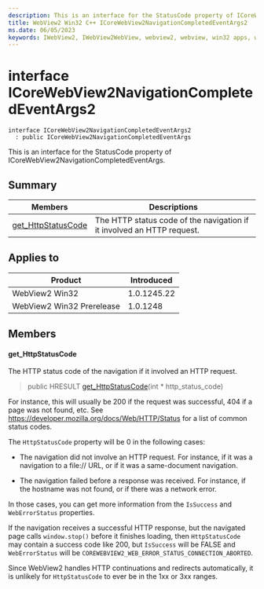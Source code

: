 ```yaml
---
description: This is an interface for the StatusCode property of ICoreWebView2NavigationCompletedEventArgs.
title: WebView2 Win32 C++ ICoreWebView2NavigationCompletedEventArgs2
ms.date: 06/05/2023
keywords: IWebView2, IWebView2WebView, webview2, webview, win32 apps, win32, edge, ICoreWebView2, ICoreWebView2Controller, browser control, edge html, ICoreWebView2NavigationCompletedEventArgs2
---
```


# interface ICoreWebView2NavigationCompletedEventArgs2

```
interface ICoreWebView2NavigationCompletedEventArgs2
  : public ICoreWebView2NavigationCompletedEventArgs
```

This is an interface for the StatusCode property of ICoreWebView2NavigationCompletedEventArgs.

## Summary

 Members                        | Descriptions
--------------------------------|---------------------------------------------
[get_HttpStatusCode](#get_httpstatuscode) | The HTTP status code of the navigation if it involved an HTTP request.

## Applies to

Product                         | Introduced
--------------------------------|---------------------------------------------
WebView2 Win32            |    1.0.1245.22
WebView2 Win32 Prerelease |    1.0.1248

## Members

#### get_HttpStatusCode

The HTTP status code of the navigation if it involved an HTTP request.

> public HRESULT [get_HttpStatusCode](#get_httpstatuscode)(int * http_status_code)

For instance, this will usually be 200 if the request was successful, 404 if a page was not found, etc. See https://developer.mozilla.org/docs/Web/HTTP/Status for a list of common status codes.

The `HttpStatusCode` property will be 0 in the following cases:

* The navigation did not involve an HTTP request. For instance, if it was a navigation to a file:// URL, or if it was a same-document navigation.

* The navigation failed before a response was received. For instance, if the hostname was not found, or if there was a network error.

In those cases, you can get more information from the `IsSuccess` and `WebErrorStatus` properties.

If the navigation receives a successful HTTP response, but the navigated page calls `window.stop()` before it finishes loading, then `HttpStatusCode` may contain a success code like 200, but `IsSuccess` will be FALSE and `WebErrorStatus` will be `COREWEBVIEW2_WEB_ERROR_STATUS_CONNECTION_ABORTED`.

Since WebView2 handles HTTP continuations and redirects automatically, it is unlikely for `HttpStatusCode` to ever be in the 1xx or 3xx ranges.

